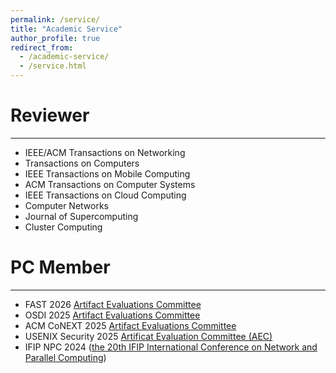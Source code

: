 ```yaml
---
permalink: /service/
title: "Academic Service"
author_profile: true
redirect_from: 
  - /academic-service/
  - /service.html
---
```


Reviewer
======
---
- IEEE/ACM Transactions on Networking
- Transactions on Computers
- IEEE Transactions on Mobile Computing
- ACM Transactions on Computer Systems
- IEEE Transactions on Cloud Computing
- Computer Networks
- Journal of Supercomputing
- Cluster Computing


PC Member
======
---
- FAST 2026 [Artifact Evaluations Committee](https://www.usenix.org/conference/fast26)
- OSDI 2025 [Artifact Evaluations Committee](https://www.usenix.org/conference/osdi25/call-for-artifacts)
- ACM CoNEXT 2025 [Artifact Evaluations Committee](https://conferences.sigcomm.org/co-next/2025/#!/artifact-committee)
- USENIX Security 2025 [Artificat Evaluation Committee (AEC)](https://www.usenix.org/conference/usenixsecurity25/call-for-artifacts)  
- IFIP NPC 2024 ([the 20th IFIP International Conference on Network and Parallel Computing](https://www.npc-conference.com/#/npc2024/committees))


